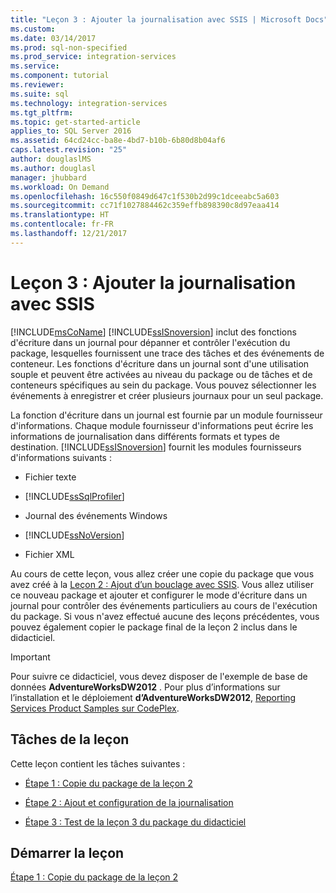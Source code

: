 ```yaml
---
title: "Leçon 3 : Ajouter la journalisation avec SSIS | Microsoft Docs"
ms.custom: 
ms.date: 03/14/2017
ms.prod: sql-non-specified
ms.prod_service: integration-services
ms.service: 
ms.component: tutorial
ms.reviewer: 
ms.suite: sql
ms.technology: integration-services
ms.tgt_pltfrm: 
ms.topic: get-started-article
applies_to: SQL Server 2016
ms.assetid: 64cd24cc-ba8e-4bd7-b10b-6b80d8b04af6
caps.latest.revision: "25"
author: douglaslMS
ms.author: douglasl
manager: jhubbard
ms.workload: On Demand
ms.openlocfilehash: 16c550f0849d647c1f530b2d99c1dceeabc5a603
ms.sourcegitcommit: cc71f1027884462c359effb898390c8d97eaa414
ms.translationtype: HT
ms.contentlocale: fr-FR
ms.lasthandoff: 12/21/2017
---
```

# <a name="lesson-3-add-logging-with-ssis"></a>Leçon 3 : Ajouter la journalisation avec SSIS
[!INCLUDE[msCoName](../includes/msconame-md.md)] [!INCLUDE[ssISnoversion](../includes/ssisnoversion-md.md)] inclut des fonctions d'écriture dans un journal pour dépanner et contrôler l'exécution du package, lesquelles fournissent une trace des tâches et des événements de conteneur. Les fonctions d'écriture dans un journal sont d'une utilisation souple et peuvent être activées au niveau du package ou de tâches et de conteneurs spécifiques au sein du package. Vous pouvez sélectionner les événements à enregistrer et créer plusieurs journaux pour un seul package.  
  
La fonction d'écriture dans un journal est fournie par un module fournisseur d'informations. Chaque module fournisseur d'informations peut écrire les informations de journalisation dans différents formats et types de destination. [!INCLUDE[ssISnoversion](../includes/ssisnoversion-md.md)] fournit les modules fournisseurs d'informations suivants :  
  
-   Fichier texte  
  
-   [!INCLUDE[ssSqlProfiler](../includes/sssqlprofiler-md.md)]  
  
-   Journal des événements Windows  
  
-   [!INCLUDE[ssNoVersion](../includes/ssnoversion-md.md)]  
  
-   Fichier XML  
  
Au cours de cette leçon, vous allez créer une copie du package que vous avez créé à la [Leçon 2 : Ajout d’un bouclage avec SSIS](../integration-services/lesson-2-adding-looping-with-ssis.md). Vous allez utiliser ce nouveau package et ajouter et configurer le mode d'écriture dans un journal pour contrôler des événements particuliers au cours de l'exécution du package. Si vous n'avez effectué aucune des leçons précédentes, vous pouvez également copier le package final de la leçon 2 inclus dans le didacticiel.  
  
> [!IMPORTANT]  
> Pour suivre ce didacticiel, vous devez disposer de l'exemple de base de données **AdventureWorksDW2012** . Pour plus d’informations sur l’installation et le déploiement **d’AdventureWorksDW2012**, [Reporting Services Product Samples sur CodePlex](http://go.microsoft.com/fwlink/p/?LinkID=526910).  
  
## <a name="lesson-tasks"></a>Tâches de la leçon  
Cette leçon contient les tâches suivantes :  
  
-   [Étape 1 : Copie du package de la leçon 2](../integration-services/lesson-3-1-copying-the-lesson-2-package.md)  
  
-   [Étape 2 : Ajout et configuration de la journalisation](../integration-services/lesson-3-2-adding-and-configuring-logging.md)  
  
-   [Étape 3 : Test de la leçon 3 du package du didacticiel](../integration-services/lesson-3-3-testing-the-lesson-3-tutorial-package.md)  
  
## <a name="start-the-lesson"></a>Démarrer la leçon  
[Étape 1 : Copie du package de la leçon 2](../integration-services/lesson-3-1-copying-the-lesson-2-package.md)  
  
  
  
